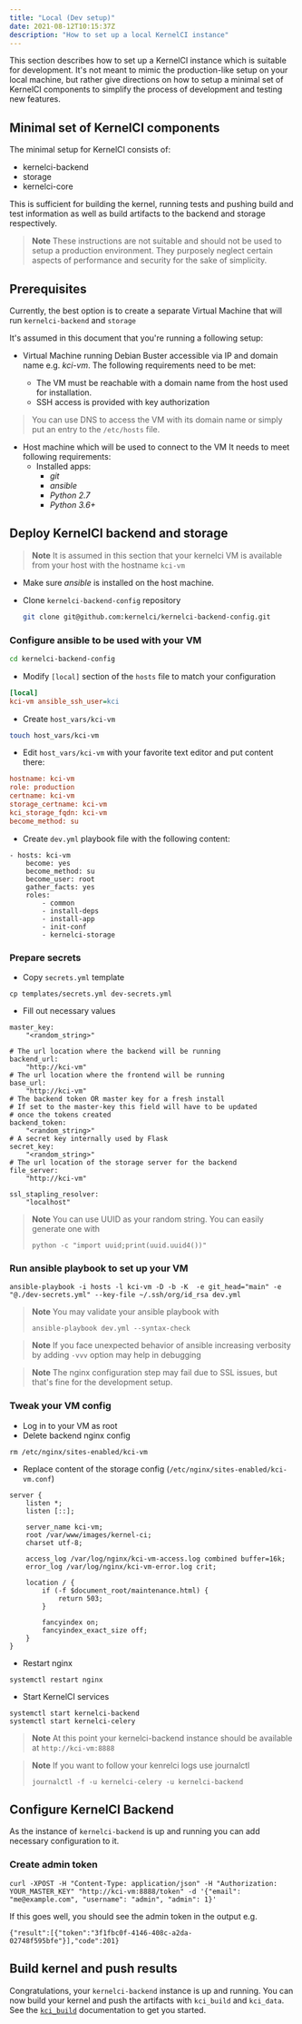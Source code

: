 ```yaml
---
title: "Local (Dev setup)"
date: 2021-08-12T10:15:37Z
description: "How to set up a local KernelCI instance"
---
```


This section describes how to set up a KernelCI instance which is suitable for development. It's not meant to mimic the production-like setup on your local machine, but rather give directions on how to setup a minimal set of KernelCI components to simplify the process of development and testing new features.

## Minimal set of KernelCI components

The minimal setup for KernelCI consists of:

- kernelci-backend
- storage
- kernelci-core

This is sufficient for building the kernel, running tests and pushing build and test information as well as build artifacts to the backend and storage respectively.

> **Note**
> These instructions are not suitable and should not be used to setup a production environment. They purposely neglect certain aspects of performance and security for the sake of simplicity.

## Prerequisites

Currently, the best option is to create a separate Virtual Machine that will run `kernelci-backend` and `storage`

It's assumed in this document that you're running a following setup:

- Virtual Machine running Debian Buster accessible via IP and domain name e.g. _kci-vm_. The following requirements need to be met:

   - The VM must be reachable with a domain name from the host used for installation.
   - SSH access is provided with key authorization

> You can use DNS to access the VM with its domain name or simply put an entry to the `/etc/hosts` file.

- Host machine which will be used to connect to the VM
   It needs to meet following requirements:
    - Installed apps:
      - _git_
      - _ansible_
      - _Python 2.7_
      - _Python 3.6+_

## Deploy KernelCI backend and storage

> **Note** It is assumed in this section that your kernelci VM is available from your host with the hostname `kci-vm`

- Make sure _ansible_ is installed on the host machine.
- Clone `kernelci-backend-config` repository

    ```bash
    git clone git@github.com:kernelci/kernelci-backend-config.git
    ```

### Configure ansible to be used with your VM

```bash
cd kernelci-backend-config
```

- Modify `[local]` section of the `hosts` file to match your configuration

```ini
[local]
kci-vm ansible_ssh_user=kci
```

- Create `host_vars/kci-vm`

```bash
touch host_vars/kci-vm
```

- Edit `host_vars/kci-vm` with your favorite text editor and put content there:

```ini
hostname: kci-vm
role: production
certname: kci-vm
storage_certname: kci-vm
kci_storage_fqdn: kci-vm
become_method: su
```

- Create `dev.yml` playbook file with the following content:

```
- hosts: kci-vm
    become: yes
    become_method: su
    become_user: root
    gather_facts: yes
    roles:
        - common
        - install-deps
        - install-app
        - init-conf
        - kernelci-storage
```

### Prepare secrets

- Copy `secrets.yml` template

```
cp templates/secrets.yml dev-secrets.yml
```

- Fill out necessary values

```
master_key:
    "<random_string>"

# The url location where the backend will be running
backend_url:
    "http://kci-vm"
# The url location where the frontend will be running
base_url:
    "http://kci-vm"
# The backend token OR master key for a fresh install
# If set to the master-key this field will have to be updated
# once the tokens created
backend_token:
    "<random_string>"
# A secret key internally used by Flask
secret_key:
    "<random_string>"
# The url location of the storage server for the backend
file_server:
    "http://kci-vm"
```

```
ssl_stapling_resolver:
    "localhost"
```

> **Note** You can use UUID as your random string. You can easily generate one with
> ```
> python -c "import uuid;print(uuid.uuid4())"
> ```

### Run ansible playbook to set up your VM

```
ansible-playbook -i hosts -l kci-vm -D -b -K  -e git_head="main" -e "@./dev-secrets.yml" --key-file ~/.ssh/org/id_rsa dev.yml
```

> **Note** You may validate your ansible playbook with
> ```
> ansible-playbook dev.yml --syntax-check
> ```

> **Note** If you face unexpected behavior of ansible increasing verbosity by adding `-vvv` option may help in debugging

> **Note** The nginx configuration step may fail due to SSL issues, but that's fine for the development setup.

### Tweak your VM config

- Log in to your VM as root
- Delete backend nginx config

```
rm /etc/nginx/sites-enabled/kci-vm
```

- Replace content of the storage config (`/etc/nginx/sites-enabled/kci-vm.conf`)

```
server {
    listen *;
    listen [::];

    server_name kci-vm;
    root /var/www/images/kernel-ci;
    charset utf-8;

    access_log /var/log/nginx/kci-vm-access.log combined buffer=16k;
    error_log /var/log/nginx/kci-vm-error.log crit;

    location / {
        if (-f $document_root/maintenance.html) {
            return 503;
        }

        fancyindex on;
        fancyindex_exact_size off;
    }
}
```

- Restart nginx

```
systemctl restart nginx
```

- Start KernelCI services

```
systemctl start kernelci-backend
systemctl start kernelci-celery
```

> **Note** At this point your kernelci-backend instance should be available at `http://kci-vm:8888`

> **Note** If you want to follow your kenrelci logs use journalctl
> ```
> journalctl -f -u kernelci-celery -u kernelci-backend
> ```

## Configure KernelCI Backend

As the instance of `kernelci-backend` is up and running you can add necessary configuration to it.

### Create admin token

```
curl -XPOST -H "Content-Type: application/json" -H "Authorization: YOUR_MASTER_KEY" "http://kci-vm:8888/token" -d '{"email": "me@example.com", "username": "admin", "admin": 1}'
```

If this goes well, you should see the admin token in the output
e.g.

```
{"result":[{"token":"3f1fbc0f-4146-408c-a2da-02748f595bfe"}],"code":201}
```

## Build kernel and push results

Congratulations, your `kernelci-backend` instance is up and running.
You can now build your kernel and push the artifacts with `kci_build` and `kci_data`.
See the [`kci_build`](https://docs.kernelci.org/core/kci_build/) documentation to get you started.
